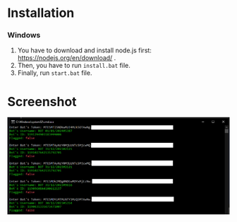 # Installation

### Windows

1. You have to download and install node.js first: https://nodejs.org/en/download/ .
2. Then, you have to run `install.bat` file.
3. Finally, run `start.bat` file.

# Screenshot

![](images/screen.png)
